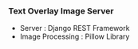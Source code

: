 ### Text Overlay Image Server 
* Server : Django REST Framework
* Image Processing : Pillow Library 
